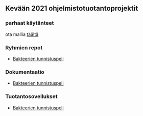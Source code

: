 ## Kevään 2021 ohjelmistotuotantoprojektit

### parhaat käytänteet

ota mallia [täältä](https://github.com/ohtu-ohjaajat/OhTuHistory/blob/master/reference.md)

### Ryhmien repot

- [Bakteerien tunnistuspeli](https://github.com/Ohtu-bakteerien-tunnistuspeli/Bakteerien-tunnistuspeli)


### Dokumentaatio

- [Bakteerien tunnistuspeli](https://github.com/Ohtu-bakteerien-tunnistuspeli/Bakteerien-tunnistuspeli/blob/master/README.md)

### Tuotantosovellukset

- [Bakteerien tunnistuspeli](https://bakteeripeli.it.helsinki.fi/kirjautuminen)
